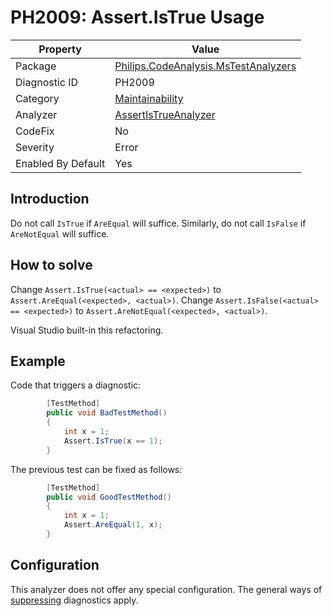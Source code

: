 # PH2009: Assert.IsTrue Usage

| Property | Value  |
|--|--|
| Package | [Philips.CodeAnalysis.MsTestAnalyzers](https://www.nuget.org/packages/Philips.CodeAnalysis.MsTestAnalyzers) |
| Diagnostic ID | PH2009 |
| Category  | [Maintainability](../Maintainability.md) |
| Analyzer | [AssertIsTrueAnalyzer](https://github.com/philips-software/roslyn-analyzers/blob/master/Philips.CodeAnalysis.MsTestAnalyzers/AssertIsTrueAnalyzer.cs)
| CodeFix  | No |
| Severity | Error |
| Enabled By Default | Yes |

## Introduction

Do not call `IsTrue` if `AreEqual` will suffice. Similarly, do not call `IsFalse` if `AreNotEqual` will suffice.

## How to solve

Change `Assert.IsTrue(<actual> == <expected>)` to `Assert.AreEqual(<expected>, <actual>)`.
Change `Assert.IsFalse(<actual> == <expected>)` to `Assert.AreNotEqual(<expected>, <actual>)`.

Visual Studio built-in this refactoring.

## Example

Code that triggers a diagnostic:
``` cs
        [TestMethod]
        public void BadTestMethod()
        {
            int x = 1;
            Assert.IsTrue(x == 1);
        }
```
The previous test can be fixed as follows:
``` cs
        [TestMethod]
        public void GoodTestMethod()
        {
            int x = 1;
            Assert.AreEqual(1, x);
        }
```

## Configuration

This analyzer does not offer any special configuration. The general ways of [suppressing](https://learn.microsoft.com/en-us/dotnet/fundamentals/code-analysis/suppress-warnings) diagnostics apply.
